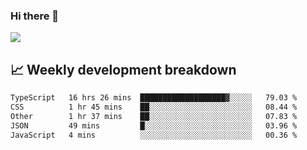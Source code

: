 ### Hi there 👋
<img align="center" src="https://github-readme-stats.vercel.app/api?username=Tumao727&show_icons=true&hide_title=true&theme=dracula" />


## 📈 Weekly development breakdown
<!--START_SECTION:waka-->

```txt
TypeScript   16 hrs 26 mins  ███████████████████▓░░░░░   79.03 %
CSS          1 hr 45 mins    ██░░░░░░░░░░░░░░░░░░░░░░░   08.44 %
Other        1 hr 37 mins    ██░░░░░░░░░░░░░░░░░░░░░░░   07.83 %
JSON         49 mins         █░░░░░░░░░░░░░░░░░░░░░░░░   03.96 %
JavaScript   4 mins          ░░░░░░░░░░░░░░░░░░░░░░░░░   00.36 %
```

<!--END_SECTION:waka-->